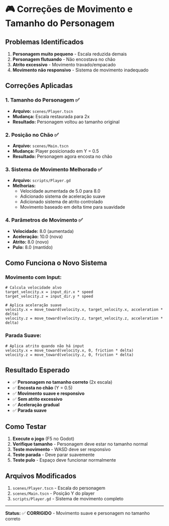 # 🎮 Correções de Movimento e Tamanho do Personagem

## Problemas Identificados

1. **Personagem muito pequeno** - Escala reduzida demais
2. **Personagem flutuando** - Não encostava no chão
3. **Atrito excessivo** - Movimento travado/empacado
4. **Movimento não responsivo** - Sistema de movimento inadequado

## Correções Aplicadas

### 1. **Tamanho do Personagem** ✅

- **Arquivo:** `scenes/Player.tscn`
- **Mudança:** Escala restaurada para 2x
- **Resultado:** Personagem voltou ao tamanho original

### 2. **Posição no Chão** ✅

- **Arquivo:** `scenes/Main.tscn`
- **Mudança:** Player posicionado em Y = 0.5
- **Resultado:** Personagem agora encosta no chão

### 3. **Sistema de Movimento Melhorado** ✅

- **Arquivo:** `scripts/Player.gd`
- **Melhorias:**
  - Velocidade aumentada de 5.0 para 8.0
  - Adicionado sistema de aceleração suave
  - Adicionado sistema de atrito controlado
  - Movimento baseado em delta time para suavidade

### 4. **Parâmetros de Movimento** ✅

- **Velocidade:** 8.0 (aumentada)
- **Aceleração:** 10.0 (nova)
- **Atrito:** 8.0 (novo)
- **Pulo:** 8.0 (mantido)

## Como Funciona o Novo Sistema

### **Movimento com Input:**

```gdscript
# Calcula velocidade alvo
target_velocity.x = input_dir.x * speed
target_velocity.z = input_dir.y * speed

# Aplica aceleração suave
velocity.x = move_toward(velocity.x, target_velocity.x, acceleration * delta)
velocity.z = move_toward(velocity.z, target_velocity.z, acceleration * delta)
```

### **Parada Suave:**

```gdscript
# Aplica atrito quando não há input
velocity.x = move_toward(velocity.x, 0, friction * delta)
velocity.z = move_toward(velocity.z, 0, friction * delta)
```

## Resultado Esperado

- ✅ **Personagem no tamanho correto** (2x escala)
- ✅ **Encosta no chão** (Y = 0.5)
- ✅ **Movimento suave e responsivo**
- ✅ **Sem atrito excessivo**
- ✅ **Aceleração gradual**
- ✅ **Parada suave**

## Como Testar

1. **Execute o jogo** (F5 no Godot)
2. **Verifique tamanho** - Personagem deve estar no tamanho normal
3. **Teste movimento** - WASD deve ser responsivo
4. **Teste parada** - Deve parar suavemente
5. **Teste pulo** - Espaço deve funcionar normalmente

## Arquivos Modificados

1. `scenes/Player.tscn` - Escala do personagem
2. `scenes/Main.tscn` - Posição Y do player
3. `scripts/Player.gd` - Sistema de movimento completo

---

**Status:** ✅ **CORRIGIDO** - Movimento suave e personagem no tamanho correto
